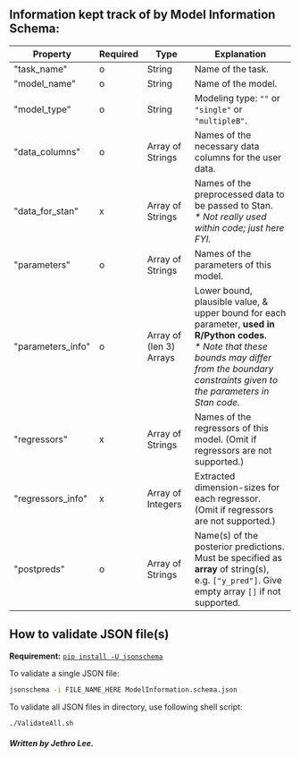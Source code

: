 ## Information kept track of by Model Information Schema:
Property | Required | Type | Explanation
-|-|-|-
"task_name" | o | String | Name of the task.
"model_name" | o | String | Name of the model.
"model_type" | o | String | Modeling type: `""` or `"single"` or `"multipleB"`.
"data_columns" | o | Array of Strings | Names of the necessary data columns for the user data.
"data_for_stan" | x | Array of Strings | Names of the preprocessed data to be passed to Stan.</br> *\* Not really used within code; just here FYI.*
"parameters" | o | Array of Strings | Names of the parameters of this model.
"parameters_info" | o | Array of (len 3) Arrays | Lower bound, plausible value, & upper bound for each parameter, **used in R/Python codes**.</br> *\* Note that these bounds may differ from the boundary constraints given to the parameters in Stan code.*
"regressors" | x | Array of Strings | Names of the regressors of this model. (Omit if regressors are not supported.)
"regressors_info" | x | Array of Integers | Extracted dimension-sizes for each regressor. (Omit if regressors are not supported.)
"postpreds" | o | Array of Strings | Name(s) of the posterior predictions. Must be specified as **array** of string(s), e.g. `["y_pred"]`. Give empty array `[]` if not supported.

## How to validate JSON file(s)
**Requirement:** [`pip install -U jsonschema`](https://github.com/Julian/jsonschema)

To validate a single JSON file:
```sh
jsonschema -i FILE_NAME_HERE ModelInformation.schema.json
```
To validate all JSON files in directory, use following shell script:
```sh
./ValidateAll.sh
```

##### Written by Jethro Lee.
